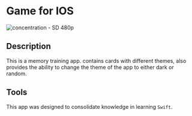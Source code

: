 # Game for IOS

![concentration - SD 480p](https://github.com/user-attachments/assets/b890fc92-cbbd-45aa-94fb-b384ec94386c)

## Description

This is a memory training app. contains cards with different themes, also provides the ability to change the theme of the app to either dark or random. 

## Tools

This app was designed to consolidate knowledge in learning `Swift`.
